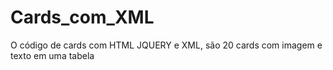 # Cards_com_XML
O código de cards com HTML JQUERY e XML, são 20 cards com imagem e texto em uma tabela
